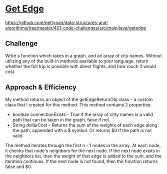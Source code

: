 # [Get Edge](https://github.com/pettynan/data-structures-and-algorithms/tree/master/401-code-challenges/src/main/java/getedge)
https://github.com/pettynan/data-structures-and-algorithms/tree/master/401-code-challenges/src/main/java/getedge

## Challenge
Write a function which takes in a graph, and an array of city names. Without utilizing any of the built-in methods available to your language, return whether the full trip is possible with direct flights, and how much it would cost.

## Approach & Efficiency
My method returns an object of the getEdgeReturnObj class - a custom class that I created for this method. This method contains 2 properties:
  - boolean connectionExists - True if the array of citty names is a valid path that can be taken in the graph, false if not.
  - String dollarCost - Returns the sum of the weights of each edge along the path, appended with a $ symbol. Or returns $0 if the path is not valid.

The method iterates through the first n - 1 nodes in the array. At each node, it checks that node's neighbors for the next node. If the next node exists in the neighbors list, then the weight of that edge is added to the sum, and the iteration continues. If the next node is not found, then the function returns false and $0.